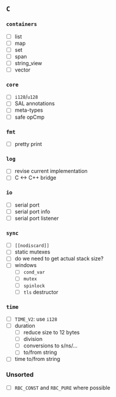 ## `C`

### `containers`

- [ ] list
- [ ] map
- [ ] set
- [ ] span
- [ ] string_view
- [ ] vector

### `core`

- [ ] `i128`/`u128`
- [ ] SAL annotations
- [ ] meta-types
- [ ] safe opCmp

### `fmt`

- [ ] pretty print

### `log`

- [ ] revise current implementation
- [ ] C <-> C++ bridge

### `io`

- [ ] serial port
- [ ] serial port info
- [ ] serial port listener

### `sync`
- [ ] `[[nodiscard]]`
- [ ] static mutexes
- [ ] do we need to get actual stack size?
- [ ] windows
  - [ ] `cond_var`
  - [ ] `mutex`
  - [ ] `spinlock`
  - [ ] `tls` destructor

### `time`
- [ ] `TIME_V2`: use `i128`
- [ ] duration
  - [ ] reduce size to 12 bytes 
  - [ ] division
  - [ ] conversions to s/ns/...
  - [ ] to/from string
- [ ] time to/from string

### Unsorted
- [ ] `RBC_CONST` and `RBC_PURE` where possible

